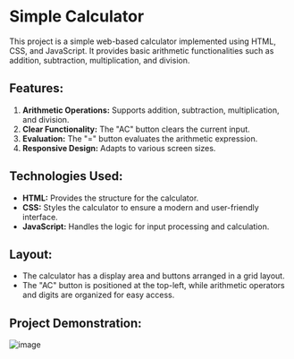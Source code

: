 # Simple Calculator

This project is a simple web-based calculator implemented using HTML, CSS, and JavaScript. It provides basic arithmetic functionalities such as addition, subtraction, multiplication, and division.

## Features:
1. **Arithmetic Operations:** Supports addition, subtraction, multiplication, and division.
2. **Clear Functionality:** The "AC" button clears the current input.
3. **Evaluation:** The "=" button evaluates the arithmetic expression.
4. **Responsive Design:** Adapts to various screen sizes.

## Technologies Used:
- **HTML:** Provides the structure for the calculator.
- **CSS:** Styles the calculator to ensure a modern and user-friendly interface.
- **JavaScript:** Handles the logic for input processing and calculation.

## Layout:
- The calculator has a display area and buttons arranged in a grid layout.
- The "AC" button is positioned at the top-left, while arithmetic operators and digits are organized for easy access.

## Project Demonstration:
![image](https://github.com/user-attachments/assets/f71c7db5-eba3-4431-a1cb-edbc4d195ef8)

